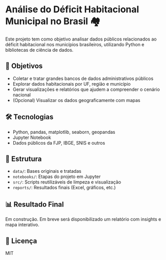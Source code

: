 # Análise do Déficit Habitacional Municipal no Brasil 🏘️

Este projeto tem como objetivo analisar dados públicos relacionados ao déficit habitacional nos municípios brasileiros, utilizando Python e bibliotecas de ciência de dados.

## 📌 Objetivos
- Coletar e tratar grandes bancos de dados administrativos públicos
- Explorar dados habitacionais por UF, região e município
- Gerar visualizações e relatórios que ajudem a compreender o cenário nacional
- (Opcional) Visualizar os dados geograficamente com mapas

## 🛠️ Tecnologias
- Python, pandas, matplotlib, seaborn, geopandas
- Jupyter Notebook
- Dados públicos da FJP, IBGE, SNIS e outros

## 📁 Estrutura
- `data/`: Bases originais e tratadas
- `notebooks/`: Etapas do projeto em Jupyter
- `src/`: Scripts reutilizáveis de limpeza e visualização
- `reports/`: Resultados finais (Excel, gráficos, etc.)

## 📊 Resultado Final
Em construção. Em breve será disponibilizado um relatório com insights e mapa interativo.

## 📄 Licença
MIT
